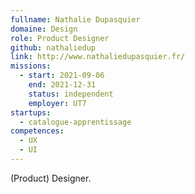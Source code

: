 ```yaml
---
fullname: Nathalie Dupasquier
domaine: Design
role: Product Designer
github: nathaliedup
link: http://www.nathaliedupasquier.fr/
missions:
  - start: 2021-09-06
    end: 2021-12-31
    status: independent
    employer: UT7
startups:
  - catalogue-apprentissage
competences:
  - UX
  - UI
---
```

(Product) Designer.